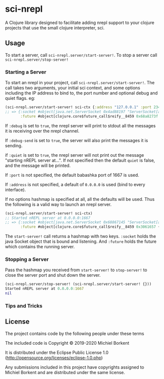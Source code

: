 # sci-nrepl

A Clojure library designed to facilitate adding nrepl support to your clojure projects that use the small clojure interpreter, sci.

## Usage

To start a server, call `sci-nrepl.server/start-server!`. To stop a server call `sci-nrepl.server/stop-server!`

### Starting a Server

To start an nrepl in your project, call `sci-nrepl.server/start-server!`. The call takes two arguments, your initial sci context, and some options including the IP address to bind to, the port number and optional debug and quiet flags. eg:

```clojure
(sci-nrepl.server/start-server! sci-ctx {:address "127.0.0.1" :port 23456})
;; => {:socket #object[java.net.ServerSocket 0x4ad88197 "ServerSocket[addr=/127.0.0.1,localport=23456]"],
       :future #object[clojure.core$future_call$reify__8459 0x68a8273f {:status :pending, :val nil}]}
```

If `:debug` is set to `true`, the nrepl server will print to stdout all the messages it is receiving over the nrepl channel.

If `:debug-send` is set to `true`, the server will also print the messages it is sending.

if `:quiet` is set to `true`, the nrepl server will not print out the message "starting nREPL server at...". If not specified then the default `quiet` is false, and the message will be printed.

If `:port` is not specified, the default babashka port of 1667 is used.

If `:address` is not specified, a default of `0.0.0.0` is used (bind to every interface).

If no options hashmap is specified at all, all the defaults will be used. Thus the following is a valid way to launch an nrepl server.

```clojure
(sci-nrepl.server/start-server! sci-ctx)
;; Started nREPL server at 0.0.0.0:1667
;; => {:socket #object[java.net.ServerSocket 0x68867145 "ServerSocket[addr=/0.0.0.0,localport=1667]"],
       :future #object[clojure.core$future_call$reify__8459 0x3061657 {:status :pending, :val nil}]}

```

The `start-server!` call returns a hashmap with two keys. `:socket` holds the java Socket object that is bound and listening. And `:future` holds the future which contains the running server.

### Stopping a Server

Pass the hashmap you received from `start-server!` to `stop-server!` to close the server port and shut down the server.

```clojure
(sci-nrepl.server/stop-server! (sci-nrepl.server/start-server! {}))
Started nREPL server at 0.0.0.0:1667
nil
```

### Tips and Tricks



## License

The project contains code by the following people under these terms

The included code is Copyright © 2019-2020 Michiel Borkent

It is distributed under the Eclipse Public License 1.0 (http://opensource.org/licenses/eclipse-1.0.php)

Any submissions included in this project have copyrights assigned to Michiel Borkent and are distributed under the same license.
